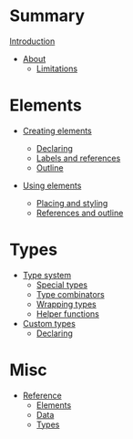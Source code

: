 # Summary

[Introduction](./README.md)

- [About](./about/README.md)
  - [Limitations](./about/limitations.md)

# Elements

- [Creating elements](./elements/creating/README.md)
  - [Declaring](./elements/creating/declaring.md)
  - [Labels and references](./elements/creating/labels-refs.md)
  - [Outline](./elements/creating/outline.md)

- [Using elements](./elements/using/README.md)
  - [Placing and styling](./elements/using/styling.md)
  - [References and outline]()

# Types

- [Type system](./types/type-system/README.md)
  - [Special types](./types/type-system/special-types.md)
  - [Type combinators](./types/type-system/type-combinators.md)
  - [Wrapping types](./types/type-system/wrapping-types.md)
  - [Helper functions](./types/type-system/helper-functions.md)
- [Custom types](./types/custom-types/README.md)
  - [Declaring](./types/custom-types/declaring.md)

# Misc

- [Reference](./misc/reference/README.md)
  - [Elements](./misc/reference/elements.md)
  - [Data](./misc/reference/data.md)
  - [Types]()
